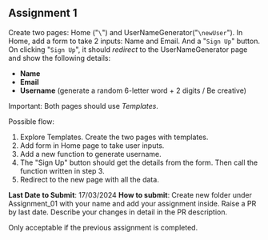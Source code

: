 ## Assignment 1
Create two pages: Home ("`\`") and UserNameGenerator("`\newUser`").
In Home, add a form to take 2 inputs: Name and Email. And a "`Sign Up`" button.
On clicking "`Sign Up`", it should *redirect* to the UserNameGenerator page and show the following details:
- **Name**
- **Email**
- **Username** (generate a random 6-letter word + 2 digits / Be creative)

Important: Both pages should use *Templates*.

Possible flow:
1. Explore Templates. Create the two pages with templates.
2. Add form in Home page to take user inputs.
3. Add a new function to generate username.
4. The "Sign Up" button should get the details from the form. Then call the function written in step 3.
5. Redirect to the new page with all the data.

**Last Date to Submit**: 17/03/2024
**How to submit**: Create new folder under Assignment_01 with your name and add your assignment inside. Raise a PR by last date. Describe your changes in detail in the PR description.

Only acceptable if the previous assignment is completed.

